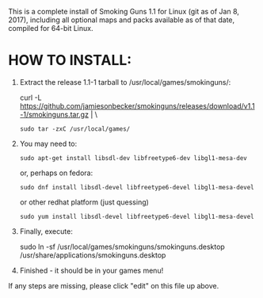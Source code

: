 This is a complete install of Smoking Guns 1.1 for Linux (git as of Jan 8, 2017),
including all optional maps and packs available as of that date, compiled for 64-bit Linux.

HOW TO INSTALL:
===============

 1. Extract the release 1.1-1 tarball to /usr/local/games/smokinguns/:


    curl -L https://github.com/jamiesonbecker/smokinguns/releases/download/v1.1-1/smokinguns.tar.gz | \

        sudo tar -zxC /usr/local/games/


 2. You may need to:

        sudo apt-get install libsdl-dev libfreetype6-dev libgl1-mesa-dev

    or, perhaps on fedora:

        sudo dnf install libsdl-devel libfreetype6-devel libgl1-mesa-devel

    or other  redhat platform (just quessing)

        sudo yum install libsdl-devel libfreetype6-devel libgl1-mesa-devel

 3. Finally, execute:

    sudo ln -sf /usr/local/games/smokinguns/smokinguns.desktop /usr/share/applications/smokinguns.desktop

 4. Finished - it should be in your games menu!


If any steps are missing, please click "edit" on this file up above.
